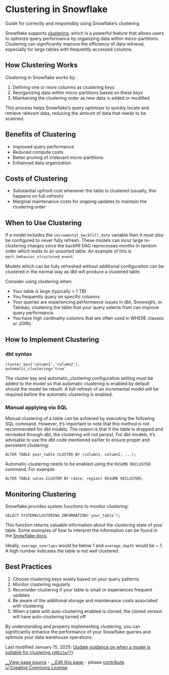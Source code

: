 

# Clustering in Snowflake

Guide for correctly and responsibly using Snowflake’s clustering

Snowflake supports [clustering](https://docs.snowflake.com/en/user-guide/tables-clustering-micropartitions), which is a powerful feature that allows users to optimize query performance by organizing data within micro-partitions. Clustering can significantly improve the efficiency of data retrieval, especially for large tables with frequently accessed columns.

## How Clustering Works

Clustering in Snowflake works by:

  1. Defining one or more columns as clustering keys
  2. Reorganizing data within micro-partitions based on these keys
  3. Maintaining the clustering order as new data is added or modified



This process helps Snowflake’s query optimizer to quickly locate and retrieve relevant data, reducing the amount of data that needs to be scanned.

## Benefits of Clustering

  * Improved query performance
  * Reduced compute costs
  * Better pruning of irrelevant micro-partitions
  * Enhanced data organization



## Costs of Clustering

  * Substantial upfront cost whenever the table is clustered (usually, this happens on full-refresh)
  * Marginal maintenance costs for ongoing updates to maintain the clustering order



## When to Use Clustering

If a model includes the `incremental_backfill_date` variable then it must also be configured to never fully refresh. These models can incur large re-clustering charges since the backfill DAG reprocesses months in random order which leads to an unsorted table. An example of this is `mart_behavior_structured_event`.

Models which can be fully refreshed without additional configuration can be clustered in the normal way as dbt will produce a clustered table.

Consider using clustering when:

  * Your table is large (typically > 1 TB)
  * You frequently query on specific columns
  * Your queries are experiencing performance issues in dbt, Snowsight, or Tableau; clustering the table that your query selects from can improve query performance.
  * You have high cardinality columns that are often used in WHERE clauses or JOINs



## How to Implement Clustering

### dbt syntax
    
    
    cluster_by=['column1','column2'],
    automatic_clustering='true'
    

The cluster key and automatic_clustering configuration setting must be added to the model so that automatic clustering is enabled by default should the model be rebuilt. A full-refresh of an incremental model will be required before the automatic clustering is enabled.

### Manual applying via SQL

Manual clustering of a table can be achieved by executing the following SQL command. However, it’s important to note that this method is not recommended for dbt models. The reason is that if the table is dropped and recreated through dbt, the clustering will not persist. For dbt models, it’s advisable to use the dbt code mentioned earlier to ensure proper and persistent clustering:
    
    
    ALTER TABLE your_table CLUSTER BY (column1, column2, ...);
    

Automatic-clustering needs to be enabled using the `RESUME RECLUSTER` command. For example:
    
    
    ALTER TABLE sales CLUSTER BY (date, region) RESUME RECLUSTER;
    

## Monitoring Clustering

Snowflake provides system functions to monitor clustering:
    
    
    SELECT SYSTEM$CLUSTERING_INFORMATION('your_table');
    

This function returns valuable information about the clustering state of your table. Some examples of how to interpret the information can be found in the [Snowflake docs](https://docs.snowflake.com/en/sql-reference/functions/system_clustering_information#examples).

Ideally, `average_overlaps` would be below 1 and `average_depth` would be ~ 1. A high number indicates the table is not well clustered.

## Best Practices

  1. Choose clustering keys wisely based on your query patterns
  2. Monitor clustering regularly
  3. Reconsider clustering if your table is small or experiences frequent updates
  4. Be aware of the additional storage and maintenance costs associated with clustering
  5. When a table with auto-clustering enabled is cloned, the cloned version will have auto-clustering turned off



By understanding and properly implementing clustering, you can significantly enhance the performance of your Snowflake queries and optimize your data warehouse operations.

Last modified January 15, 2025: [Update guidance on when a model is suitable for clustering (`d9b13aff`)](https://gitlab.com/gitlab-com/content-sites/handbook/commit/d9b13aff)

[ __View page source](https://gitlab.com/gitlab-com/content-sites/handbook/blob/main/content/handbook/enterprise-data/platform/snowflake/clustering/index.md) \- [ __Edit this page](https://gitlab.com/-/ide/project/gitlab-com/content-sites/handbook/edit/main/-/content/handbook/enterprise-data/platform/snowflake/clustering/index.md) \- please [contribute](https://handbook.gitlab.com/handbook/about/contributing/). [ ![Creative Commons License](../../images/handbook/enterprise-data/platform/80x15.png)](https://creativecommons.org/licenses/by-sa/4.0/)
